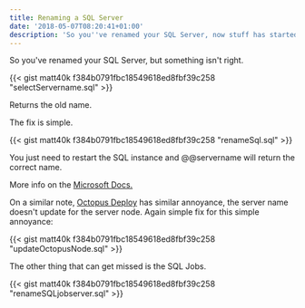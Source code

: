 ```yaml
---
title: Renaming a SQL Server
date: '2018-05-07T08:20:41+01:00'
description: 'So you''ve renamed your SQL Server, now stuff has started breaking. Yip.'
---
```

So you've renamed your SQL Server, but something isn't right.

{{< gist matt40k f384b0791fbc18549618ed8fbf39c258 "selectServername.sql" >}}

Returns the old name. 

The fix is simple.

{{< gist matt40k f384b0791fbc18549618ed8fbf39c258 "renameSql.sql" >}}

You just need to restart the SQL instance and @@servername will return the correct name.

More info on the [Microsoft Docs.](https://docs.microsoft.com/en-us/sql/database-engine/install-windows/rename-a-computer-that-hosts-a-stand-alone-instance-of-sql-server?view=sql-server-2017)

On a similar note, [Octopus Deploy](https://octopus.com) has similar annoyance, the server name doesn't update for the server node. Again simple fix for this simple annoyance:

{{< gist matt40k f384b0791fbc18549618ed8fbf39c258 "updateOctopusNode.sql" >}}

The other thing that can get missed is the SQL Jobs.

{{< gist matt40k f384b0791fbc18549618ed8fbf39c258 "renameSQLjobserver.sql" >}}
